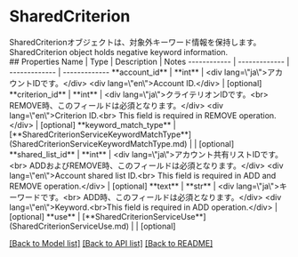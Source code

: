 # SharedCriterion

<div lang=\"ja\">SharedCriterionオブジェクトは、対象外キーワード情報を保持します。</div> <div lang=\"en\">SharedCriterion object holds negative keyword information.</div> 
## Properties
Name | Type | Description | Notes
------------ | ------------- | ------------- | -------------
**account_id** | **int** | &lt;div lang&#x3D;\&quot;ja\&quot;&gt;アカウントIDです。&lt;/div&gt; &lt;div lang&#x3D;\&quot;en\&quot;&gt;Account ID.&lt;/div&gt;  | [optional] 
**criterion_id** | **int** | &lt;div lang&#x3D;\&quot;ja\&quot;&gt;クライテリオンIDです。&lt;br&gt; REMOVE時、このフィールドは必須となります。&lt;/div&gt; &lt;div lang&#x3D;\&quot;en\&quot;&gt;Criterion ID.&lt;br&gt; This field is required in REMOVE operation.&lt;/div&gt;  | [optional] 
**keyword_match_type** | [**SharedCriterionServiceKeywordMatchType**](SharedCriterionServiceKeywordMatchType.md) |  | [optional] 
**shared_list_id** | **int** | &lt;div lang&#x3D;\&quot;ja\&quot;&gt;アカウント共有リストIDです。&lt;br&gt; ADDおよびREMOVE時、このフィールドは必須となります。&lt;/div&gt; &lt;div lang&#x3D;\&quot;en\&quot;&gt;Account shared list ID.&lt;br&gt; This field is required in ADD and REMOVE operation.&lt;/div&gt;  | [optional] 
**text** | **str** | &lt;div lang&#x3D;\&quot;ja\&quot;&gt;キーワードです。&lt;br&gt; ADD時、このフィールドは必須となります。&lt;/div&gt; &lt;div lang&#x3D;\&quot;en\&quot;&gt;Keyword.&lt;br&gt;This field is required in ADD operation.&lt;/div&gt;  | [optional] 
**use** | [**SharedCriterionServiceUse**](SharedCriterionServiceUse.md) |  | [optional] 

[[Back to Model list]](../README.md#documentation-for-models) [[Back to API list]](../README.md#documentation-for-api-endpoints) [[Back to README]](../README.md)


